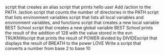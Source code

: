 script that creates an alias
script that prints hello user
Add /action to the PATH. /action
script that counts the number of directories in the PATH
script that lists environment variables
script that lists all local variables and environment variables, and functions
script that creates a new local variable BEST School
script that creates a new global variable BEST School
prints the result of the addition of 128 with the value stored in the evn TRUKNWscript that prints the result of POWER divided by DIVIDEscript that displays the result of BREATH to the power LOVE
Write a script that converts a number from base 2 to base 10
